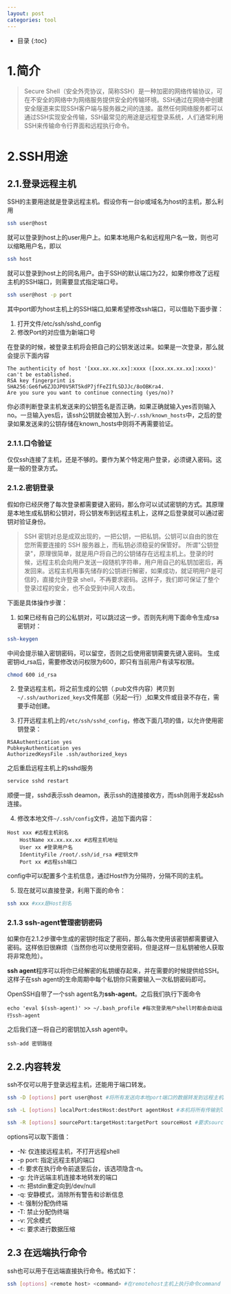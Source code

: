 ```yaml
---
layout: post
categories: tool
---
```

 - 目录
{:toc}

# 1.简介

> Secure Shell（安全外壳协议，简称SSH）是一种加密的网络传输协议，可在不安全的网络中为网络服务提供安全的传输环境。SSH通过在网络中创建安全隧道来实现SSH客户端与服务器之间的连接。虽然任何网络服务都可以通过SSH实现安全传输，SSH最常见的用途是远程登录系统，人们通常利用SSH来传输命令行界面和远程执行命令。

# 2.SSH用途

## 2.1.登录远程主机

SSH的主要用途就是登录远程主机。假设你有一台ip或域名为host的主机，那么利用
```bash
ssh user@host
```
就可以登录到host上的user用户上。如果本地用户名和远程用户名一致，则也可以缩略用户名，即以
```bash
ssh host
```
就可以登录到host上的同名用户。由于SSH的默认端口为22，如果你修改了远程主机的SSH端口，则需要显式指定端口号。
```bash
ssh user@host -p port
```
其中port即为host主机上的SSH端口,如果希望修改ssh端口，可以借助下面步骤：
1. 打开文件/etc/ssh/sshd_config
2. 修改Port的对应值为新端口号

在登录的时候，被登录主机将会把自己的公钥发送过来。如果是一次登录，那么就会提示下面内容
```
The authenticity of host '[xxx.xx.xx.xx]:xxxx ([xxx.xx.xx.xx]:xxxx)' can't be established.
RSA key fingerprint is SHA256:Ge6fw6ZJDJP0V5RT5kdP7jfFeZIfLSDJJc/8oOBKra4.
Are you sure you want to continue connecting (yes/no)?
```
你必须判断登录主机发送来的公钥签名是否正确，如果正确就输入yes否则输入no。一旦输入yes后，该ssh公钥就会被加入到`~/.ssh/known_hosts`中，之后的登录如果发送来的公钥存储在known_hosts中则将不再需要验证。

### 2.1.1.口令验证

仅仅ssh连接了主机，还是不够的。要作为某个特定用户登录，必须键入密码。这是一般的登录方式。

### 2.1.2.密钥登录

假如你已经厌倦了每次登录都需要键入密码，那么你可以试试密钥的方式。其原理是本地生成私钥和公钥对，将公钥发布到远程主机上，这样之后登录就可以通过密钥对验证身份。

>SSH 密钥对总是成双出现的，一把公钥，一把私钥。公钥可以自由的放在您所需要连接的 SSH 服务器上，而私钥必须稳妥的保管好。
所谓"公钥登录"，原理很简单，就是用户将自己的公钥储存在远程主机上。登录的时候，远程主机会向用户发送一段随机字符串，用户用自己的私钥加密后，再发回来。远程主机用事先储存的公钥进行解密，如果成功，就证明用户是可信的，直接允许登录 shell，不再要求密码。这样子，我们即可保证了整个登录过程的安全，也不会受到中间人攻击。



下面是具体操作步骤：

1. 如果已经有自己的公私钥对，可以跳过这一步。否则先利用下面命令生成rsa密钥对：
```bash
ssh-keygen
```
中间会提示输入密钥密码，可以留空，否则之后使用密钥需要先键入密码。
生成密钥id_rsa后，需要修改访问权限为600，即只有当前用户有读写权限。
```bash
chmod 600 id_rsa
```

2. 登录远程主机，将之前生成的公钥（.pub文件内容）拷贝到`~/.ssh/authorized_keys`文件尾部（另起一行）,如果文件或目录不存在，需要手动创建。

3. 打开远程主机上的`/etc/ssh/sshd_config`，修改下面几项的值，以允许使用密钥登录：
```
RSAAuthentication yes
PubkeyAuthentication yes
AuthorizedKeysFile .ssh/authorized_keys
```
之后重启远程主机上的sshd服务
```bash
service sshd restart
```
顺便一提，sshd表示ssh deamon，表示ssh的连接接收方，而ssh则用于发起ssh连接。

4. 修改本地文件`~/.ssh/config`文件，追加下面内容：
```
Host xxx #远程主机别名
	HostName xx.xx.xx.xx #远程主机地址
	User xx #登录用户名
	IdentityFile /root/.ssh/id_rsa #密钥文件
	Port xx #远程ssh端口
```
config中可以配置多个主机信息，通过Host作为分隔符，分隔不同的主机。

5. 现在就可以直接登录，利用下面的命令：
```bash
ssh xxx #xxx是Host别名
```

### 2.1.3 ssh-agent管理密钥密码

如果你在2.1.2步骤中生成的密钥时指定了密码，那么每次使用该密钥都需要键入密码。这样依旧很麻烦（当然你也可以使用空密码，但是这样一旦私钥被他人获取将非常危险）。

**ssh agent**程序可以将你已经解密的私钥缓存起来，并在需要的时候提供给SSH。这样子在ssh agent的生命周期中每个私钥你只需要输入一次私钥密码即可。

OpenSSH自带了一个ssh agent名为**ssh-agent**。之后我们执行下面命令
```
echo 'eval $(ssh-agent)' >> ~/.bash_profile #每次登录用户shell时都会自动运行ssh-agent
```
之后我们逐一将自己的密钥加入ssh agent中。
```
ssh-add 密钥路径
```

## 2.2.内容转发

ssh不仅可以用于登录远程主机，还能用于端口转发。

```bash
ssh -D [options] port user@host #将所有发送向本地port端口的数据转发到远程主机host的ssh端口。
```
```bash
ssh -L [options] localPort:destHost:destPort agentHost #本机将所有传输到localPort的数据发送到agentHost，并要求agentHost将这些数据转发到destHost主机的destPort端口
```
```bash
ssh -R [options] sourcePort:targetHost:targetPort sourceHost #要求sourceHost监听自己的端口sourcePort，并利用ssh转发到本机，并由本机将数据转发到targetHost:targetPort上
```

options可以取下面值：

- -N: 仅连接远程主机，不打开远程shell
- -p port: 指定远程主机的端口
- -f: 要求在执行命令前退至后台，该选项隐含-n。
- -g: 允许远端主机连接本地转发的端口
- -n: 把stdin重定向到/dev/null
- -q: 安静模式，消除所有警告和诊断信息
- -t: 强制分配伪终端
- -T: 禁止分配伪终端
- -v: 冗余模式
- -c: 要求进行数据压缩

## 2.3 在远端执行命令

ssh也可以用于在远端直接执行命令。格式如下：

``` sh
ssh [options] <remote host> <command> #在remotehost主机上执行命令command
```

